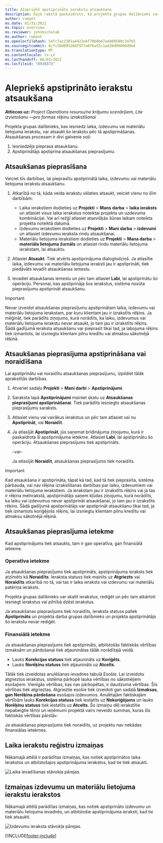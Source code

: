 ```yaml
---
title: AIepriekš apstiprināto ierakstu atsaukšana
description: Šajā rakstā paskaidrots, kā projekta grupas dalībnieks var pieprasīt atsaukt iepriekš iesniegtos un apstiprinātos laika, izdevumu un materiālu lietojuma ierakstus un kā projekta vadītājs var apstiprināt vai noraidīt atsaukšanas pieprasījumus.
author: rumant
ms.date: 01/31/2021
ms.topic: overview
ms.reviewer: johnmichalak
ms.author: rumant
ms.openlocfilehash: 54fc7ac2301a4423ebf70b0b67ad489580c347b5
ms.sourcegitcommit: 6cfc50d89528df977a8f6a55c1ad39d99800d9b4
ms.translationtype: MT
ms.contentlocale: lv-LV
ms.lasthandoff: 06/03/2022
ms.locfileid: "8930373"
---
```

# <a name="recall-previously-approved-entries"></a>AIepriekš apstiprināto ierakstu atsaukšana

_**Attiecas uz:** Project Operations resursu/ne krājumu scenārijiem, Lite izvietošanu —pro formas rēķinu izrakstīšanai_

Projekta grupas dalībnieks, kas iesniedz laika, izdevumu vai materiālu lietojuma ierakstu, var atsaukt šo ierakstu pēc tā apstiprināšanas. Atsaukšanas procesam ir divi galvenie soļi:

1. Iesniedzējs pieprasa atsaukšanu.
2. Apstiprinātājs apstiprina atsaukšanas pieprasījumu.

## <a name="request-a-recall"></a>Atsaukšanas pieprasīšana

Veiciet šīs darbības, lai pieprasītu apstiprinātā laika, izdevumu vai materiālu lietojuma ierakstu atsaukšanu.

1. Atkarībā no tā, kāda veida ierakstu vēlaties atsaukt, veiciet vienu no šīm darbībām:

    - Laika ierakstiem dodieties uz **Projekti** \> **Mans darba** \> **laika ieraksts** un atlasiet visus laika ierakstus noteiktai projekta un uzdevuma kombinācijai. Vai arī režģī atlasiet atsevišķās šūnas laikam noteikta projekta noteiktā datumā.
    - Izdevumu ierakstiem dodieties uz **Projekti** \> **Mani darba** \> **izdevumi** un atlasiet izdevumu ieraksta rindu atsaukšanai.
    - Materiālu lietojuma ierakstiem dodieties uz **Projekti** \> **Mana darba** \> **materiāla lietojuma žurnāls** un atlasiet rindu materiālu lietojuma ierakstam, lai atsauktu.

2. Atlasiet **Atsaukt**. Tiek atvērts apstiprinājuma dialoglodziņš. Ja atlasītie laika, izdevumu vai materiālu lietojuma ieraksti jau ir apstiprināti, tiek piedāvāts ievadīt atsaukšanas iemeslu.
3. Ievadiet atsaukšanas iemeslu un pēc tam atlasiet **Labi**, lai apstiprinātu šo operāciju. Personai, kas apstiprināja šos ierakstus, sistēma nosūta pieprasījumu apstiprināt atsaukšanu.

> [!IMPORTANT]
> Nevar izveidot atsaukšanas pieprasījumu apstiprinātam laika, izdevumu vai materiālu lietojuma ierakstam, par kuru klientam jau ir izrakstīts rēķins. Ja mēģināt, tiek parādīts ziņojums, kurā norādīts, ka laiku, izdevumus vai materiālu lietojuma ierakstu nevar atsaukt, jo tam jau ir izrakstīts rēķins. Šādā gadījumā ieraksta atsaukšanu var pieprasīt tikai tad, ja labojuma rēķins tiek izmantots, lai izsniegtu klientam pilnu kredītu vai atmaksu sākotnējā rēķinā.

## <a name="approve-or-reject-a-recall-request"></a>Atsaukšanas pieprasījuma apstiprināšana vai noraidīšana

Lai apstiprinātu vai noraidītu atsaukšanas pieprasījumu, izpildiet tālāk aprakstītās darbības.

1. Atveriet sadaļu **Projekti** \> **Mani darbi** \> **Apstiprinājumi**.
2. Saraksta lapā **Apstiprinājumi** mainiet skatu uz **Atsaukšanas pieprasījumi apstiprināšanai**. Tiek parādīts iesniegto atsaukšanas pieprasījumu saraksts.
3. Atlasiet vienu vai vairākus ierakstus un pēc tam atlasiet vai nu **Apstiprināt**, vai **Noraidīt**.
4. Ja atlasījāt **Apstiprināt**, jūs saņemat brīdinājuma ziņojumu, kurā ir paskaidrota šī apstiprinājuma ietekme. Atlasiet **Labi**, lai apstiprinātu šo operāciju. Atsaukšanas pieprasījums tiek apstiprināts.

    –vai–

    Ja atlasījāt **Noraidīt**, atsaukšanas pieprasījums tiek noraidīts.

> [!IMPORTANT]
> Kad atsaukšana ir apstiprināta, tāpat kā tad, kad tā tiek pieprasīta, sistēma pārbauda, vai nav rēķina izrakstīšanas darbības par laiku, izdevumiem vai materiālu lietojuma ierakstiem. Ja ierakstam jau ir izrakstīts rēķins vai ja tas ir rēķina melnrakstā, apstiprinātājs saņem kļūdas ziņojumu, kurā norādīts, ka laiku vai izdevumus nevar apstiprināt atsaukšanai, jo tam jau ir izrakstīts rēķins. Šādā gadījumā apstiprinātājs var apstiprināt atsaukšanu tikai tad, ja tiek izmantots koriģējošs rēķins, lai izsniegtu klientam pilnu kredītu vai atmaksu sākotnējā rēķinā.

## <a name="impact-of-a-recall-request"></a>Atsaukšanas pieprasījuma ietekme

Kad apstiprinājums tiek atsaukts, tam ir gan operatīva, gan finansiālā ietekme.

### <a name="operational-impact"></a>Operatīva ietekme

Ja atsaukšanas pieprasījums tiek apstiprināts, apstiprinājuma ieraksts tiek atzīmēts kā **Noraidīts**. Ieraksta statuss tiek mainīts uz **Atgriezts** vai **Noraidīts** atkarībā no tā, vai tas ir laika ieraksts vai izdevumu vai materiālu patēriņa ieraksts.

Projekta grupas dalībnieks var skatīt ierakstus, rediģēt un pēc tam atkārtoti iesniegt ierakstus vai pilnībā dzēst ierakstus.

Ja atsaukšanas pieprasījums tiek noraidīts, ieraksta statuss paliek **Apstiprināts** un projekta darba grupas dalībnieks un projekta apstiprinātājs šo ierakstu nevar rediģēt.

### <a name="financial-impact"></a>Finansiālā ietekme

Ja atsaukšanas pieprasījums tiek apstiprināts, atbilstošās faktiskās vērtības izmaksām un pārdošanai tiek atjauninātas tālāk norādītajā veidā.

- Lauks **Korekcijas statuss** tiek atjaunināts uz **Koriģēts**.
- Lauks **Norēķinu statuss** tiek atjaunināts uz **Atcelts**.

Tālāk tiek izveidotas anulēšanas ievadnes tabulā Esošie. Lai izveidotu atgrieztos ierakstus, sistēma pārkopē lauka vērtības no sākotnējiem esošajiem. Vienīgās vērtības, kas nav pārkopētas, ir daudzuma vērtības. Šīs vērtības tiek atgrieztas. Atgrieztie esošie tiek izveidoti gan sadaļā **Izmaksas**, **gan Nerēķina pārdošana** esošajos izdevumos. Anulētajām faktiskajām vērtībām lauks **Korekcijas statuss** tiek iestatīts uz **Nekoriģējams** un lauks **Norēķinu statuss** tiek iestatīts uz **Atcelts**. Šo izmaiņu dēļ ierakstītie nepabeigtie tēriņi un ieņēmumi projektā vairs neveido summas, kuras šīs faktiskās vērtības pārstāv.

Ja atsaukšanas pieprasījums tiek noraidīts, uz projektu nav nekādas finansiālas ietekmes.

## <a name="changes-to-time-entry-records"></a>Laika ierakstu reģistru izmaiņas

Nākamajā attēlā ir parādītas izmaiņas, kas notiek apstiprinātos laika ierakstos un atbilstošajos apstiprinājuma ierakstos, kad tie tiek atsaukti.

![Laika ievadīšanas stāvokļa pārejas.](media/TimeEntryStateTransitions.png)

## <a name="changes-to-expense-and-material-usage-entry-records"></a>Izmaiņas izdevumu un materiālu lietojuma ierakstu ierakstos

Nākamajā attēlā parādītas izmaiņas, kas notiek apstiprināto izdevumu un materiālu lietojuma ievadnēs, un atbilstošie apstiprinājuma ieraksti, kad tie tiek atsaukti.

![Izdevumu ieraksta stāvokļa pārejas.](media/ExpenseEntryStateTransitions.png)

[!INCLUDE[footer-include](../includes/footer-banner.md)]
